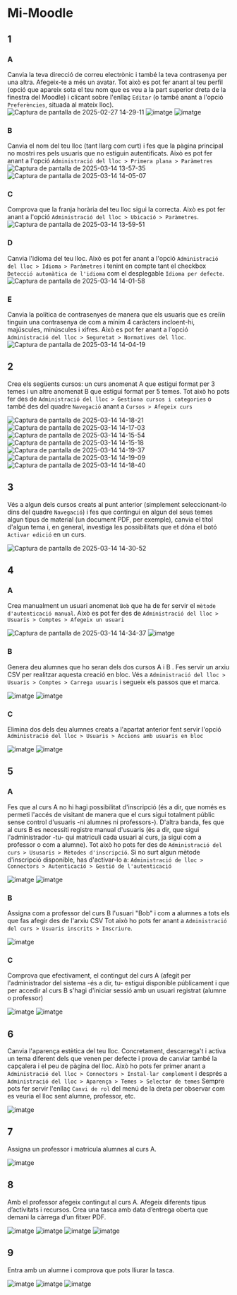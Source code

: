 # Mi-Moodle

## 1
### A
Canvia la teva direcció de correu electrònic i també la teva contrasenya per una altra. Afegeix-te a més un avatar. Tot això es pot fer anant al teu perfil (opció que apareix sota el teu nom que es veu a la part superior dreta de la finestra del Moodle) i clicant sobre l'enllaç `Editar` (o també anant a l'opció `Preferències`, situada al mateix lloc).
![Captura de pantalla de 2025-02-27 14-29-11](https://github.com/user-attachments/assets/48339223-d841-4007-9f68-1f2cc091173e)
![imatge](https://github.com/user-attachments/assets/5db9da34-5b09-480f-94e4-19429ad4460c)
![imatge](https://github.com/user-attachments/assets/e4526fb2-349d-4f86-9435-90e72bb4a42a)

### B
Canvia el nom del teu lloc (tant llarg com curt) i fes que la pàgina principal no mostri res pels usuaris que no estiguin autentificats. Això es pot fer anant a l'opció `Administració del lloc > Primera plana > Paràmetres`
![Captura de pantalla de 2025-03-14 13-57-35](https://github.com/user-attachments/assets/80fd627c-f61b-403c-9219-fda3bdaa9ba7)
![Captura de pantalla de 2025-03-14 14-05-07](https://github.com/user-attachments/assets/4014fe3e-829a-4cbd-b158-a143c083df32)

### C
Comprova que la franja horària del teu lloc sigui la correcta. Això es pot fer anant a l'opció `Administració del lloc > Ubicació > Paràmetres`.
![Captura de pantalla de 2025-03-14 13-59-51](https://github.com/user-attachments/assets/4624424b-367f-4843-8bb8-1a388b812046)

### D
Canvia l'idioma del teu lloc. Això es pot fer anant a l'opció `Administració del lloc > Idioma > Paràmetres` i tenint en compte tant el checkbox `Detecció automàtica de l'idioma` com el desplegable `Idioma per defecte`.
![Captura de pantalla de 2025-03-14 14-01-58](https://github.com/user-attachments/assets/4b78b587-6499-4b7a-9515-b7cdfca1dd81)

### E
Canvia la política de contrasenyes de manera que els usuaris que es creiïn tinguin una contrasenya de com a mínim 4 caràcters incloent-hi, majúscules, minúscules i xifres. Això es pot fer anant a l'opció `Administració del lloc > Seguretat > Normatives del lloc`.
![Captura de pantalla de 2025-03-14 14-04-19](https://github.com/user-attachments/assets/7f136274-3d20-454b-ad24-80799a4da892)

## 2
Crea els següents cursos: un curs anomenat A que estigui format per 3 temes i un altre anomenat B que estigui format per 5 temes. Tot això ho pots fer des de `Administració del lloc > Gestiona cursos i categories` o també des del quadre `Navegació` anant a `Cursos > Afegeix curs`

![Captura de pantalla de 2025-03-14 14-18-21](https://github.com/user-attachments/assets/b3c3909b-977d-4598-a080-d0d14e28f41d)
![Captura de pantalla de 2025-03-14 14-17-03](https://github.com/user-attachments/assets/d61a5d1a-48b2-4346-ada3-f85c4f2723bd)
![Captura de pantalla de 2025-03-14 14-15-54](https://github.com/user-attachments/assets/a22eff54-6e5f-4fcd-b662-3a1b0213f484)
![Captura de pantalla de 2025-03-14 14-15-18](https://github.com/user-attachments/assets/eb7b5bf3-f380-43ac-8fc1-2be1caacf055)
![Captura de pantalla de 2025-03-14 14-19-37](https://github.com/user-attachments/assets/2ac60c7a-3034-4166-bef1-920c8d59f1ee)
![Captura de pantalla de 2025-03-14 14-19-09](https://github.com/user-attachments/assets/21791a20-99af-48a0-9a55-ed911cde60e9)
![Captura de pantalla de 2025-03-14 14-18-40](https://github.com/user-attachments/assets/b78d6931-f6db-4606-96ec-abd5cd345a3b)

## 3
Vés a algun dels cursos creats al punt anterior (simplement seleccionant-lo dins del quadre `Navegació`) i fes que contingui en algun del seus temes algun tipus de material (un document PDF, per exemple), canvia el títol d'algun tema i, en general, investiga les possibilitats que et dóna el botó `Activar edició` en un curs.

![Captura de pantalla de 2025-03-14 14-30-52](https://github.com/user-attachments/assets/8df7e362-05bf-48ae-be05-5e2c55743cd0)

## 4
### A
Crea manualment un usuari anomenat `Bob` que ha de fer servir el `mètode d'autenticació manual`. Això es pot fer des de `Administració del lloc > Usuaris > Comptes > Afegeix un usuari`

![Captura de pantalla de 2025-03-14 14-34-37](https://github.com/user-attachments/assets/2562d8f1-162f-4272-a681-0db2b6c08642)
![imatge](https://github.com/user-attachments/assets/b2952295-9ccd-4b0a-82b3-7d38bab37818)

### B
Genera deu alumnes que ho seran dels dos cursos A i B . Fes servir un arxiu CSV per realitzar aquesta creació en bloc. Vés a `Administració del lloc > Usuaris > Comptes > Carrega usuaris` i segueix els passos que et marca. 

![imatge](https://github.com/user-attachments/assets/95c5fdbd-b2f1-4fb8-aa48-aa19c80f7a25)
![imatge](https://github.com/user-attachments/assets/d860cd5f-e5ee-4274-b1f4-f029cf396742)

### C
Elimina dos dels deu alumnes creats a l'apartat anterior fent servir l'opció `Administració del lloc > Usuaris > Accions amb usuaris en bloc`

![imatge](https://github.com/user-attachments/assets/21fe14d1-b428-4f99-92dc-45552c071568)
![imatge](https://github.com/user-attachments/assets/a3d12b05-a95e-4792-9296-6c5b73714cfd)

## 5
### A
Fes que al curs A no hi hagi possibilitat d'inscripció (és a dir, que només es permeti l'accés de visitant de manera que el curs sigui totalment públic sense control d'usuaris -ni alumnes ni professors-). D'altra banda, fes que al curs B es necessiti registre manual d'usuaris (és a dir, que sigui l'administrador -tu- qui matriculi cada usuari al curs, ja sigui com a professor o com a alumne). Tot això ho pots fer des de `Administració del curs > Ususaris > Mètodes d'inscripció`. Si no surt algun mètode d'inscripció disponible, has d'activar-lo a: `Administració de lloc > Connectors > Autenticació > Gestió de l'autenticació`

![imatge](https://github.com/user-attachments/assets/36df1fe4-41ce-4e65-8000-73c67760dc46)
![imatge](https://github.com/user-attachments/assets/d7918ef6-6214-495e-af4b-a7736dc8f514)

### B
Assigna com a professor del curs B l'usuari "Bob" i com a alumnes a tots els que fas afegir des de l'arxiu CSV Tot això ho pots fer anant a `Administració del curs > Usuaris inscrits > Inscriure`.

![imatge](https://github.com/user-attachments/assets/f4a7e4c1-0a7c-4d44-81f9-efac43aa0c04)

### C
Comprova que efectivament, el contingut del curs A (afegit per l'administrador del sistema -és a dir, tu- estigui disponible públicament i que per accedir al curs B s'hagi d'iniciar sessió amb un usuari registrat (alumne o professor)

![imatge](https://github.com/user-attachments/assets/561a37de-3d14-4586-97e1-34c90f213aff)
![imatge](https://github.com/user-attachments/assets/0843f0e7-9c0b-4ca0-a767-5d8cc37ce049)

## 6
Canvia l'aparença estètica del teu lloc. Concretament, descarrega't i activa un tema diferent dels que venen per defecte i prova de canviar també la capçalera i el peu de pàgina del lloc. Això ho pots fer primer anant a `Administració del lloc > Connectors > Instal·lar complement` i després a `Administració del lloc > Aparença > Temes > Selector de temes` Sempre pots fer servir l'enllaç `Canvi de rol` del menú de la dreta per observar com es veuria el lloc sent alumne, professor, etc.

![imatge](https://github.com/user-attachments/assets/2b96a716-c0b6-429f-ba6c-e42aeb77479d)

## 7
Assigna un professor i matricula alumnes al curs A.

![imatge](https://github.com/user-attachments/assets/199e8cf5-52dd-472d-aa4e-d6f47293513d)

## 8
Amb el professor afegeix contingut al curs A. Afegeix diferents tipus d’activitats i recursos. Crea una tasca amb data d’entrega oberta que demani la càrrega d’un fitxer PDF.

![imatge](https://github.com/user-attachments/assets/38046f08-6c32-412a-88fa-06082977e910)
![imatge](https://github.com/user-attachments/assets/74fdc01c-9712-4357-9d2c-2fff2dbd79ca)
![imatge](https://github.com/user-attachments/assets/699f4710-b969-4c68-a72f-25e48a7560a5)
![imatge](https://github.com/user-attachments/assets/3106c84e-0215-4413-ba22-3da23b2ed552)

## 9
Entra amb un alumne i comprova que pots lliurar la tasca.

![imatge](https://github.com/user-attachments/assets/59369aab-9d60-4832-8c12-ee28b4186a55)
![imatge](https://github.com/user-attachments/assets/6facf2c4-0ba7-4e63-91c6-c3599b5504cf)
![imatge](https://github.com/user-attachments/assets/afc16072-1664-4d9f-a8ee-56ecdf18e516)

